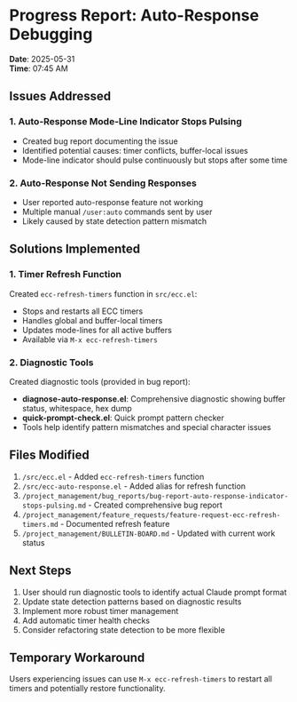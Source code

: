 <!-- ---
!-- Timestamp: 2025-05-31 07:45:00
!-- Author: ywatanabe
!-- File: /home/ywatanabe/.dotfiles/.emacs.d/lisp/emacs-claude-code/project_management/progress-auto-response-debugging-20250531.md
!-- --- -->

# Progress Report: Auto-Response Debugging
**Date**: 2025-05-31  
**Time**: 07:45 AM

## Issues Addressed

### 1. Auto-Response Mode-Line Indicator Stops Pulsing
- Created bug report documenting the issue
- Identified potential causes: timer conflicts, buffer-local issues
- Mode-line indicator should pulse continuously but stops after some time

### 2. Auto-Response Not Sending Responses
- User reported auto-response feature not working
- Multiple manual `/user:auto` commands sent by user
- Likely caused by state detection pattern mismatch

## Solutions Implemented

### 1. Timer Refresh Function
Created `ecc-refresh-timers` function in `src/ecc.el`:
- Stops and restarts all ECC timers
- Handles global and buffer-local timers
- Updates mode-lines for all active buffers
- Available via `M-x ecc-refresh-timers`

### 2. Diagnostic Tools
Created diagnostic tools (provided in bug report):
- **diagnose-auto-response.el**: Comprehensive diagnostic showing buffer status, whitespace, hex dump
- **quick-prompt-check.el**: Quick prompt pattern checker
- Tools help identify pattern mismatches and special character issues

## Files Modified
1. `/src/ecc.el` - Added `ecc-refresh-timers` function
2. `/src/ecc-auto-response.el` - Added alias for refresh function
3. `/project_management/bug_reports/bug-report-auto-response-indicator-stops-pulsing.md` - Created comprehensive bug report
4. `/project_management/feature_requests/feature-request-ecc-refresh-timers.md` - Documented refresh feature
5. `/project_management/BULLETIN-BOARD.md` - Updated with current work status

## Next Steps
1. User should run diagnostic tools to identify actual Claude prompt format
2. Update state detection patterns based on diagnostic results
3. Implement more robust timer management
4. Add automatic timer health checks
5. Consider refactoring state detection to be more flexible

## Temporary Workaround
Users experiencing issues can use `M-x ecc-refresh-timers` to restart all timers and potentially restore functionality.

<!-- EOF -->